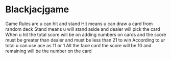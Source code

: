 # Blackjacjgame
Game Rules are u can hit and stand
Hit means u can draw a card from random deck
Stand means u will stand aside and dealer will pick the card
When u hit the total score will be  on adding numbers on cards and the score must be greater than dealer and must be less than 21 to win
Acoording to ur total u can use ace as 11 or 1
All the face card the score will be 10 and remaining will be the number on the card
